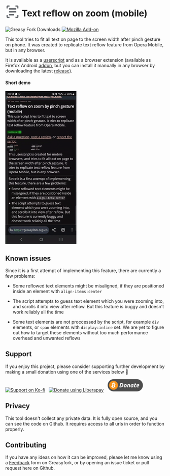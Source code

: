 # <sub><img src="./src/icon.png" height="45" width="45"></sub> Text reflow on zoom (mobile)

![Greasy Fork Downloads](https://img.shields.io/greasyfork/dt/514789?label=downloads&logo=greasyfork)
[![Mozilla Add-on](https://img.shields.io/amo/users/text-reflow-on-zoom-mobile?color=%23FF6611&label=users&logo=Firefox)](https://addons.mozilla.org/firefox/addon/text-reflow-on-zoom-mobile/)

This tool tries to fit all text on page to the screen width after pinch gesture on phone. 
It was created to replicate text reflow feature from Opera Mobile, but in any browser. 

It is available as a [userscript](./src/text_reflow_on_zoom.js) and as a browser extension (available as Firefox Android [addon](https://addons.mozilla.org/firefox/addon/text-reflow-on-zoom-mobile/), but you can install it manually in any browser by downloading the latest [release](https://github.com/emvaized/text-reflow-on-zoom-mobile/releases)).

#### Short demo

<img src="assets/illustration.gif" >

## Known issues

Since it is a first attempt of implementing this feature, there are currently a few problems: 

- Some reflowed text elements might be misaligned, if they are positioned inside an element with `align-items:center`

- The script attempts to guess text element which you were zooming into, and scrolls it into view after reflow. But this feature is buggy and doesn't work reliably all the time

- Some text elements are not proccessed by the script, for example `div` elements, or `span` elements with `display:inline` set. We are yet to figure out how to target these elements without too much performance overhead and unwanted reflows

## Support
If you enjoy this project, please consider supporting further development by making a small donation using one of the services below 🙏 

<a href="https://ko-fi.com/emvaized"><img src="https://cdn.prod.website-files.com/5c14e387dab576fe667689cf/64f1a9ddd0246590df69ea0b_kofi_long_button_red%25402x-p-800.png" alt="Support on Ko-fi" height="40"></a> &nbsp; <a href="https://liberapay.com/emvaized/donate"><img alt="Donate using Liberapay" src="https://liberapay.com/assets/widgets/donate.svg" height="40"></a> &nbsp; <a href="https://emvaized.github.io/donate/bitcoin/"><img src="https://github.com/emvaized/emvaized.github.io/blob/main/donate/bitcoin/assets/bitcoin-donate-button.png?raw=true" alt="Donate Bitcoin" height="40" /></a>

## Privacy
This tool doesn't collect any private data. It is fully open source, and you can see the code on Github. It requires access to all urls in order to function properly.

## Contributing

If you have any ideas on how it can be improved, please let me know using a [Feedback](https://greasyfork.org/en/scripts/514789-text-reflow-on-zoom-by-pinch-gesture-mobile/feedback) form on Greasyfork, or by opening an issue ticket or pull request here on Github.
